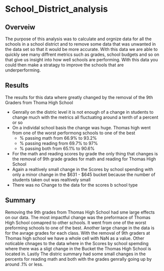 # School_District_analysis

## Overveiw
The purpose of this analysis was to calculate and orgnize data for all the schools in a school district and to remove some data that was unwanted in the data set so that it would be more accurate. With this data we are able to quickly see many diffrent metrics such as grades, school budgets and so on that give us insight into how well schools are performing. With this data you could then make a stratagy to improve the schools that are underperforming.  

## Results
The results for this data where greatly changed by the removal of the 9th Graders from Thoma High School
* Genrally on the distric level it is not enough of a change in students to change much with the metrics all fluctuating around a tenth of a percent or so
* On a individal school basis the change was huge. Thomas high went from one of the worst performong schools to one of the best
  * % passing math from 66.9% to 93.2%   
  * % passing reading from 69.7% to 97%
  * % passing both from 65.1% to 90.6%
 * For the math and reading scores by grade the only thing that changes is the removal of 9th grade grades for math and reading for Thomas High School
 * Again a realtively small change in the Scores by school spending with only a minor change in the $631 - $645 bucket because the number of students taken out was realtively small
 * There was no Change to the data for the scores b school type

## Summary
Removing the 9th grades from Thomas High School had sme large effects on our data. The most impactful change was the preformace of Thomas High School comapred to other schools. It went from one of the worst preforming schools to one of the best. Another large change in the data is for the avrage grades for each class. With the removal of 9th graders at Thomas high school we have a whole cell with NaN as a value. Other noticable chnages to the data where in the Scores by school spemding where there was a sligt change in the Bucket the Thomas High School is located in. Lastly The distric summary had some small changes in the percents for reading math and both with the grades genrally going up by around .1% or less.
  
